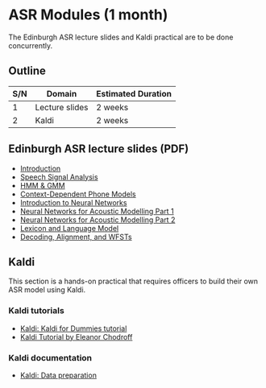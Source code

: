 #   ASR Modules (1 month)
The Edinburgh ASR lecture slides and Kaldi practical are to be done concurrently.

##  Outline
| S/N | Domain         | Estimated Duration |
| --- | -------------- | ------------------ |
| 1   | Lecture slides | 2 weeks            |
| 2   | Kaldi          | 2 weeks            |


##  Edinburgh ASR lecture slides (PDF)
*   [Introduction](asr01-intro.pdf)
*   [Speech Signal Analysis](asr02-signal-handout.pdf)
*   [HMM & GMM](asr03-hmmgmm-handout.pdf)
*   [Context-Dependent Phone Models](asr04-cdhmm-handout.pdf)
*   [Introduction to Neural Networks](asr05-nnintro.pdf)
*   [Neural Networks for Acoustic Modelling Part 1](asr06-nnspeech.pdf)
*   [Neural Networks for Acoustic Modelling Part 2](asr07-dnn.pdf)
*   [Lexicon and Language Model](asr08-lexlm.pdf)
*   [Decoding, Alignment, and WFSTs](asr10-wfst.pdf)


##  Kaldi
This section is a hands-on practical that requires officers to build their own ASR model using Kaldi.

### Kaldi tutorials
*   [Kaldi: Kaldi for Dummies tutorial](http://kaldi-asr.org/doc/kaldi_for_dummies.html)
*   [Kaldi Tutorial by Eleanor Chodroff](https://eleanorchodroff.com/tutorial/kaldi/index.html)

### Kaldi documentation
*   [Kaldi: Data preparation](http://kaldi-asr.org/doc/data_prep.html)
